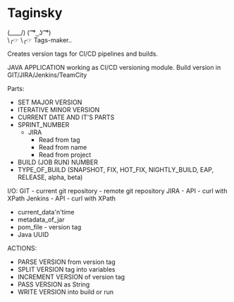 # Taginsky

 (\____/)
 ( ͡ ͡° ͜ ʖ ͡ ͡°)  
 \╭☞ \╭☞  Tags-maker..

Creates version tags for CI/CD pipelines and builds.

JAVA APPLICATION working as CI/CD versioning module.
Build version in GIT/JIRA/Jenkins/TeamCity
 
Parts:
  - SET MAJOR VERSION
  - ITERATIVE MINOR VERSION
  - CURRENT DATE AND IT'S PARTS
  - SPRINT_NUMBER
    - JIRA
	  - Read from tag
	  - Read from name
	  - Read from project
  - BUILD (JOB RUN) NUMBER
  - TYPE_OF_BUILD (SNAPSHOT, FIX, HOT_FIX, NIGHTLY_BUILD, EAP, RELEASE, alpha, beta)
  
I/O:
  GIT
    - current git repository
    - remote git repository
  JIRA 
    - API
	- curl with XPath
  Jenkins 
    - API
	- curl with XPath
  - current_data'n'time
  - metadata_of_jar
  - pom_file - version tag
  - Java UUID
  
 ACTIONS:
   - PARSE VERSION from version tag
   - SPLIT VERSION tag into variables
   - INCREMENT VERSION of version tag
   - PASS VERSION as String
   - WRITE VERSION into build or run
